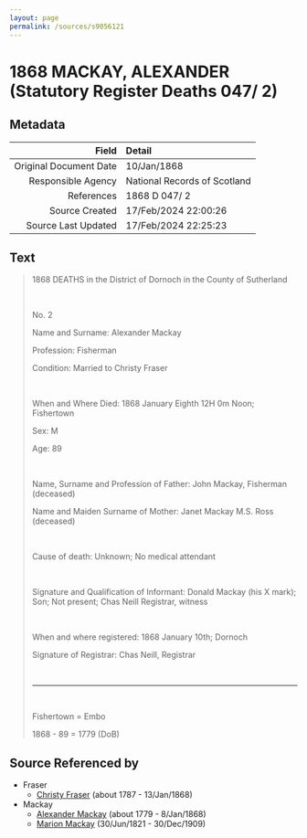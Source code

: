 ```yaml
---
layout: page
permalink: /sources/s9056121
---
```


# 1868 MACKAY, ALEXANDER (Statutory Register Deaths 047/ 2)

## Metadata

Field | Detail
---:|:---
Original Document Date | 10/Jan/1868
Responsible Agency | National Records of Scotland
References | 1868 D 047/ 2
Source Created | 17/Feb/2024 22:00:26
Source Last Updated | 17/Feb/2024 22:25:23

## Text

> 1868 DEATHS in the District of Dornoch in the County of Sutherland
>
> <br/>
>
> No. 2
>
> Name and Surname: Alexander Mackay
>
> Profession: Fisherman
>
> Condition: Married to Christy Fraser
>
> <br/>
>
> When and Where Died: 1868 January Eighth 12H 0m Noon; Fishertown
>
> Sex: M
>
> Age: 89
>
> <br/>
>
> Name, Surname and Profession of Father: John Mackay, Fisherman (deceased)
>
> Name and Maiden Surname of Mother: Janet Mackay M.S. Ross (deceased)
>
> <br/>
>
> Cause of death: Unknown; No medical attendant
>
> <br/>
>
> Signature and Qualification of Informant: Donald Mackay (his X mark); Son; Not present; Chas Neill Registrar, witness
>
> <br/>
>
> When and where registered: 1868 January 10th; Dornoch
>
> Signature of Registrar: Chas Neill, Registrar
>
> <br/>
>
> ---
>
> <br/>
>
> Fishertown = Embo
>
> 1868 - 89 = 1779 (DoB)
>

## Source Referenced by

* Fraser
  * [Christy Fraser](../people/@45275253@-christy-fraser-b1787-d1868-1-13.md) (about 1787 - 13/Jan/1868)
* Mackay
  * [Alexander Mackay](../people/@3089092@-alexander-mackay-b1779-d1868-1-8.md) (about 1779 - 8/Jan/1868)
  * [Marion Mackay](../people/@78930004@-marion-mackay-b1821-6-30-d1909-12-30.md) (30/Jun/1821 - 30/Dec/1909)
